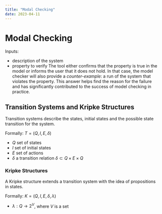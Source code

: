 ```yaml
---
title: "Modal Checking"
date: 2023-04-11
---
```

# Modal Checking
Inputs:
- description of the system
- property to verify
The tool either confirms that the property is true in the model or informs the user that it does not hold. In that case, the model checker will also provide a *counter-example*: a run of the system that violates the property. This answer helps find the reason for the failure and has significantly contributed to the success of model checking in practice.
## Transition Systems and Kripke Structures
Transition systems describe the states, initial states and the possible state transition for the system.

Formally: $T=(Q,I,E,\delta)$
- $Q$ set of states
- $I$ set of initial states
- $E$ set of actions
- $\delta$ a transition relation $\delta \subset Q\times E\times Q$
### Kripke Structures
A Kripke structure extends a transition system with the idea of propositions in states.

Formally: $K=(Q,I,E,\delta,\lambda)$
- $\lambda: Q\rightarrow2^V$, where $V$ is a set
